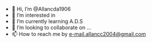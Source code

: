 - 👋 Hi, I’m @Allancda1906
- 👀 I’m interested in 
- 🌱 I’m currently learning A.D.S
- 💞️ I’m looking to collaborate on ...
- 📫 How to reach me by e-mail.allancc2004@gmail.com

<!---
Allancda1906/Allancda1906 is a ✨ special ✨ repository because its `README.md` (this file) appears on your GitHub profile.
You can click the Preview link to take a look at your changes.
--->
